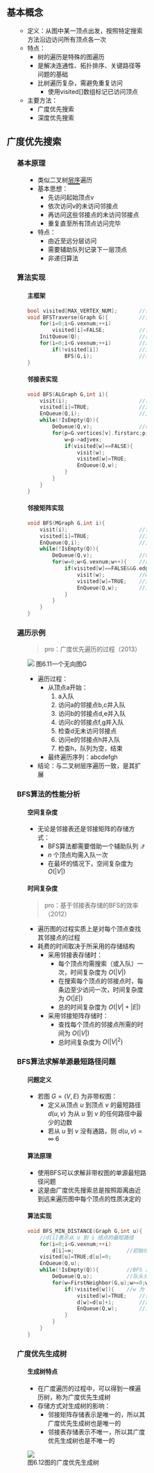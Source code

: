 <div style="float: left; width: 64%; padding: 1%;">
    
## 基本概念
<ul>

- 定义：从图中某一顶点出发，按照特定搜索方法沿边访问所有顶点各一次
- 特点：
  - 树的遍历是特殊的图遍历
  - 是解决连通性、拓扑排序、关键路径等问题的基础
  - 比树遍历复杂，需避免重复访问
    - 使用visited[]数组标记已访问顶点
- 主要方法：
  - 广度优先搜索
  - 深度优先搜索

</ul>

## 广度优先搜索
<ul>

### 基本原理
<ul>

- 类似二叉树<span style="border-bottom: 2px solid black;">层序</span>遍历
- 基本思想：
  - 先访问起始顶点v
  - 依次访问v的未访问邻接点
  - 再访问这些邻接点的未访问邻接点
  - 重复直至所有顶点访问完毕
- 特点：
  - 由近至远分层访问
  - 需要辅助队列记录下一层顶点
  - 非递归算法

</ul>

### 算法实现
<ul>

#### 主框架

```c
bool visited[MAX_VERTEX_NUM];       //访问标记数组
void BFSTraverse(Graph G){          //对图 G 进行广度优先遍历
    for(i=0;i<G.vexnum;++i)
        visited[i]=FALSE;           //访问标记数组初始化
    InitQueue(Q);                   //初始化辅助队列 Q
    for(i=0;i<G.vexnum;++i)         //从 0 号顶点开始遍历
        if(!visited[i])             //对每个连通分量调用一次 BFS()
            BFS(G,i);               //若 v 未访问过，从 v 开始调用 BFS()
}
```


#### 邻接表实现

```c
void BFS(ALGraph G,int i){
    visit(i);                       //访问初始顶点i
    visited[i]=TRUE;                //对i做已访问标记
    EnQueue(Q,i);                   //顶点i入队
    while(!IsEmpty(Q)){
        DeQueue(Q,v);               //队首顶点v出队
        for(p=G.vertices[v].firstarc;p;p=p->nextarc){ //检测v的所有邻接点
            w=p->adjvex;
            if(visited[w]==FALSE){      //w为v的尚未访问的邻接点，访问w
                visit(w);
                visited[w]=TRUE;        //对w做已访问标记
                EnQueue(Q,w);           //顶点w入队
            }
        }
    }
}
```


#### 邻接矩阵实现

```c
void BFS(MGraph G,int i){
    visit(i);                       //访问初始顶点i
    visited[i]=TRUE;                //对 i 做已访问标记
    EnQueue(Q,i);                   //顶点 i 入队
    while(!IsEmpty(Q)){
        DeQueue(Q,v);               //队首顶点 v 出队
        for(w=0;w<G.vexnum;w++){    //检测 v 的所有邻接点
            if(visited[w]==FALSE&&G.edge[v][w]==1){
                visit(w);           //w 为 v 的尚未访问的邻接点，访问w
                visited[w]=TRUE;    //对 w 做已访问标记
                EnQueue(Q,w);       //顶点 w 入队
            }
        }
    }
}
```


</ul>

### 遍历示例
<ul>

> pro：广度优先遍历的过程（2013）

![](https://cdn-mineru.openxlab.org.cn/model-mineru/prod/42543e3cbbf650ee51abdafe55648cf488f5a427608b8a1e32178060c28985aa.jpg)
图6.11一个无向图G

- 遍历过程：
  - 从顶点a开始：
    1. a入队
    2. 访问a的邻接点b,c并入队
    3. 访问b的邻接点d,e并入队
    4. 访问c的邻接点f,g并入队
    5. 检查d无未访问邻接点
    6. 访问e的邻接点h并入队
    7. 检查h，队列为空，结束
  - 最终遍历序列：abcdefgh
- 结论：与二叉树层序遍历一致，是其扩展
</ul>

### BFS算法的性能分析  
<ul>

#### 空间复杂度
- 无论是邻接表还是邻接矩阵的存储方式：
  - BFS算法都需要借助一个辅助队列 $\mathcal{Q}$
  - $n$ 个顶点均需入队一次
  - 在最坏的情况下，空间复杂度为 $O(|V|)$

#### 时间复杂度
> pro：基于邻接表存储的BFS的效率（2012）  

- 遍历图的过程实质上是对每个顶点查找其邻接点的过程
- 耗费的时间取决于所采用的存储结构
  - 采用邻接表存储时：
    - 每个顶点均需搜索（或入队）一次，时间复杂度为 $O(|V|)$
    - 在搜索每个顶点的邻接点时，每条边至少访问一次，时间复杂度为 $O(|E|)$
    - 总的时间复杂度为 $O(|V|+|E|)$
  - 采用邻接矩阵存储时：
    - 查找每个顶点的邻接点所需的时间为 $O(|V|)$
    - 总时间复杂度为 $O(|V|^{2})$

</ul>

### BFS算法求解单源最短路径问题  
<ul>

#### 问题定义
- 若图 $G=(V,\,E)$ 为非带权图：
  - 定义从顶点 $u$ 到顶点 $v$ 的最短路径 $d(u,\,v)$ 为从 $u$ 到 $\nu$ 的任何路径中最少的边数
  - 若从 $u$ 到 $\nu$ 没有通路，则 $d(u,v)=\infty$ 6

#### 算法原理
- 使用BFS可以求解非带权图的单源最短路径问题
- 这是由广度优先搜索总是按照距离由近到远来遍历图中每个顶点的性质决定的

#### 算法实现

```c
void BFS_MIN_DISTANCE(Graph G,int u){
    //d[i]表示从 u 到 i 结点的最短路径
    for(i=0;i<G.vexnum;++i)
        d[i]=∞;                 //初始化路径长度
    visited[u]=TRUE;d[u]=0;
    EnQueue(Q,u);
    while(!IsEmpty(Q)){         //BFS 算法主过程
        DeQueue(Q,u);           //队头元素 u 出队
        for(w=FirstNeighbor(G,u);w>=0;w=NextNeighbor(G,u,w)){
            if(!visited[w]){    //w 为 u 的尚未访问的邻接顶点
                visited[w]=TRUE;    //设已访问标记
                d[w]=d[u]+1;        //路径长度加 1
                EnQueue(Q,w);       //顶点 w 入队
            }
        }
    }
}
```


</ul>

### 广度优先生成树  
<ul>

#### 生成树特点
- 在广度遍历的过程中，可以得到一棵遍历树，称为广度优先生成树
- 存储方式对生成树的影响：
  - 邻接矩阵存储表示是唯一的，所以其广度优先生成树也是唯一的
  - 邻接表存储表示不唯一，所以其广度优先生成树也是不唯一的

![](https://cdn-mineru.openxlab.org.cn/model-mineru/prod/a558e1e1aab5256ec092199096715091d9fd2bed801b23092ca6ae4ea150bdf2.jpg)  
图6.12图的广度优先生成树
</ul>

</ul>

</div>
<div style="float: right; width: 26%; padding: 1%;">

</div>
<div style="clear: both;"></div>
